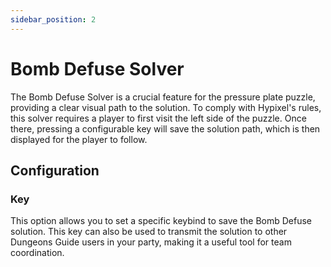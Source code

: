 ```yaml
---
sidebar_position: 2
---
```


# Bomb Defuse Solver

The Bomb Defuse Solver is a crucial feature for the pressure plate puzzle, providing a clear visual path to the solution. To comply with Hypixel's rules, this solver requires a player to first visit the left side of the puzzle. Once there, pressing a configurable key will save the solution path, which is then displayed for the player to follow.

## Configuration

### Key
This option allows you to set a specific keybind to save the Bomb Defuse solution. This key can also be used to transmit the solution to other Dungeons Guide users in your party, making it a useful tool for team coordination.